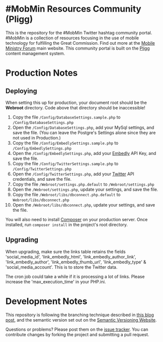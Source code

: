 #MobMin Resources Community (Pligg)
===================================

This is the repository for the #MobMin Twitter hashtag community portal.  #MobMin is a collection of resources focusing in the use of mobile technology for fulfilling the Great Commission.  Find out more at the [Mobile Ministry Forum](http://mobileministryforum.org) main website.  This community portal is built on the [Pligg](http://pligg.com) content management system.

Production Notes
================

Deploying
---------

When setting this up for production,  your document root should be the **Webroot** directory.  Code above that directory should be inaccessible!

  1. Copy the file `/Config/DatabaseSettings.sample.php` to `/Config/DatabaseSettings.php`
  2. Open the `/Config/DatabaseSettings.php`, add your MySql settings, and save the file.  (You can leave the Postgre's Settings alone since they are not used in Production.)
  3. Copy the file `/Config/EmbedlySettings.sample.php` to `/Config/EmbedlySettings.php`
  4. Open the `/Config/EmbedlySettings.php`, add your [Embedly](http://embed.ly) API Key, and save the file.
  5. Copy the file `/Config/TwitterSettings.sample.php` to `/Config/TwitterSettings.php`
  6. Open the `/Config/TwitterSettings.php`, add your [Twitter](https://twitter.com) API credentials, and save the file.
  7. Copy the file `/Webroot/settings.php.default` to `/Webroot/settings.php`
  8. Open the `/Webroot/settings.php`, update your settings, and save the file.
  9. Copy the file `/Webroot/libs/dbconnect.php.default` to `Webroot/libs/dbconnect.php`
  10. Open the `/Webroot/libs/dbconnect.php`, update your settings, and save the file.

You will also need to install [Composer](https://getcomposer.org) on your production server.  Once installed, run `composer install` in the project's root directory.

Upgrading
---------

When upgrading,  make sure the links table retains the fields 'social_media_id', 'link_embedly_html', 'link_embedly_author_link', 'link_embedly_author', 'link_embedly_thumb_url', 'link_embedly_type' & 'social_media_account'.  This is to store the Twitter data.

The cron job could take a while if it is processing a lot of links.  Please increase the 'max_execution_time' in your PHP.ini.

Development Notes
=================

This repository is following the branching technique described in [this blog post](http://nvie.com/posts/a-successful-git-branching-model/), and the semantic version set out on the [Semantic Versioning Website](http://semver.org/).

Questions or problems? Please post them on the [issue tracker](https://github.com/MobMin/mobmin_community/issues). You can contribute changes by forking the project and submitting a pull request.
